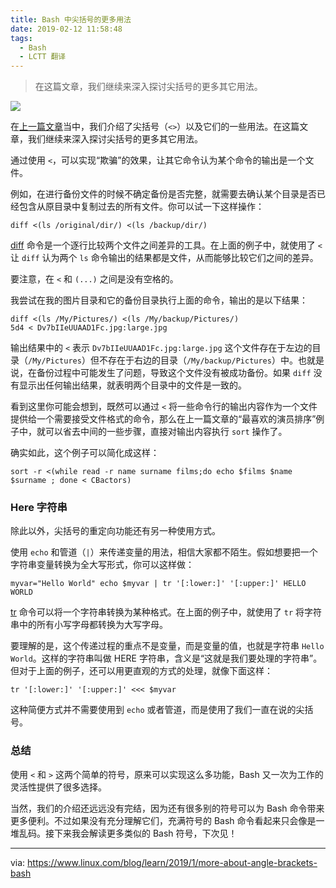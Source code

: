 ```yaml
---
title: Bash 中尖括号的更多用法
date: 2019-02-12 11:58:48
tags:
  - Bash
  - LCTT 翻译
---
```


> 在这篇文章，我们继续来深入探讨尖括号的更多其它用法。

![](https://www.linux.com/sites/lcom/files/styles/rendered_file/public/bash-angles.png?itok=mVFnxPzF)

在[上一篇文章][1]当中，我们介绍了尖括号（`<>`）以及它们的一些用法。在这篇文章，我们继续来深入探讨尖括号的更多其它用法。

通过使用 `<`，可以实现“欺骗”的效果，让其它命令认为某个命令的输出是一个文件。

例如，在进行备份文件的时候不确定备份是否完整，就需要去确认某个目录是否已经包含从原目录中复制过去的所有文件。你可以试一下这样操作：

```
diff <(ls /original/dir/) <(ls /backup/dir/)
```

[diff][2] 命令是一个逐行比较两个文件之间差异的工具。在上面的例子中，就使用了 `<` 让 `diff` 认为两个 `ls` 命令输出的结果都是文件，从而能够比较它们之间的差异。

要注意，在 `<` 和 `(...)` 之间是没有空格的。

我尝试在我的图片目录和它的备份目录执行上面的命令，输出的是以下结果：

```
diff <(ls /My/Pictures/) <(ls /My/backup/Pictures/) 
5d4 < Dv7bIIeUUAAD1Fc.jpg:large.jpg
```

输出结果中的 `<` 表示 `Dv7bIIeUUAAD1Fc.jpg:large.jpg` 这个文件存在于左边的目录（`/My/Pictures`）但不存在于右边的目录（`/My/backup/Pictures`）中。也就是说，在备份过程中可能发生了问题，导致这个文件没有被成功备份。如果 `diff` 没有显示出任何输出结果，就表明两个目录中的文件是一致的。

看到这里你可能会想到，既然可以通过 `<` 将一些命令行的输出内容作为一个文件提供给一个需要接受文件格式的命令，那么在上一篇文章的“最喜欢的演员排序”例子中，就可以省去中间的一些步骤，直接对输出内容执行 `sort` 操作了。

确实如此，这个例子可以简化成这样：

```
sort -r <(while read -r name surname films;do echo $films $name $surname ; done < CBactors)
```

### Here 字符串

除此以外，尖括号的重定向功能还有另一种使用方式。

使用 `echo` 和管道（`|`）来传递变量的用法，相信大家都不陌生。假如想要把一个字符串变量转换为全大写形式，你可以这样做：

```
myvar="Hello World" echo $myvar | tr '[:lower:]' '[:upper:]' HELLO WORLD
```

[tr][3] 命令可以将一个字符串转换为某种格式。在上面的例子中，就使用了 `tr` 将字符串中的所有小写字母都转换为大写字母。

要理解的是，这个传递过程的重点不是变量，而是变量的值，也就是字符串 `Hello World`。这样的字符串叫做 HERE 字符串，含义是“这就是我们要处理的字符串”。但对于上面的例子，还可以用更直观的方式的处理，就像下面这样：

```
tr '[:lower:]' '[:upper:]' <<< $myvar
```

这种简便方式并不需要使用到 `echo` 或者管道，而是使用了我们一直在说的尖括号。

### 总结

使用 `<` 和 `>` 这两个简单的符号，原来可以实现这么多功能，Bash 又一次为工作的灵活性提供了很多选择。

当然，我们的介绍还远远没有完结，因为还有很多别的符号可以为 Bash 命令带来更多便利。不过如果没有充分理解它们，充满符号的 Bash 命令看起来只会像是一堆乱码。接下来我会解读更多类似的 Bash 符号，下次见！

--------------------------------------------------------------------------------

via: https://www.linux.com/blog/learn/2019/1/more-about-angle-brackets-bash

[a]: https://www.linux.com/users/bro66
[b]: https://github.com/lujun9972
[1]: https://linux.cn/article-10502-1.html
[2]: https://linux.die.net/man/1/diff
[3]: https://linux.die.net/man/1/tr

